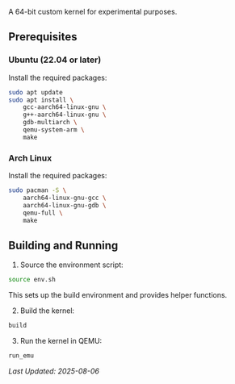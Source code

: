 A 64-bit custom kernel for experimental purposes.

## Prerequisites

### Ubuntu (22.04 or later)

Install the required packages:

```bash
sudo apt update
sudo apt install \
    gcc-aarch64-linux-gnu \
    g++-aarch64-linux-gnu \
    gdb-multiarch \
    qemu-system-arm \
    make
```

### Arch Linux

Install the required packages:

```bash
sudo pacman -S \
    aarch64-linux-gnu-gcc \
    aarch64-linux-gnu-gdb \
    qemu-full \
    make 
```

## Building and Running

1. Source the environment script:
```bash
source env.sh
```

This sets up the build environment and provides helper functions.

2. Build the kernel:
```bash
build
```

3. Run the kernel in QEMU:
```bash
run_emu
```

*Last Updated: 2025-08-06*
